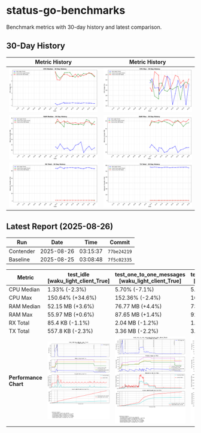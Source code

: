 # status-go-benchmarks

Benchmark metrics with 30-day history and latest comparison.

## 30-Day History

| Metric History                                         | Metric History                                     |
|--------------------------------------------------------|----------------------------------------------------|
| ![cpu_median_history.png](docs/cpu_median_history.png) | ![cpu_max_history.png](docs/cpu_max_history.png)   |
| ![ram_median_history.png](docs/ram_median_history.png) | ![ram_max_history.png](docs/ram_max_history.png)   |
| ![rx_total_history.png](docs/rx_total_history.png)     | ![tx_total_history.png](docs/tx_total_history.png) |

## Latest Report (2025-08-26)

| Run       | Date       | Time     | Commit      |
|-----------|------------|----------|-------------|
| Contender | 2025-08-26 | 03:15:37 | `77be24219` |
| Baseline  | 2025-08-25 | 03:08:48 | `7f5c02335` |

| Metric                | test_idle<br>[waku_light_client_True]                                                                                            | test_one_to_one_messages<br>[waku_light_client_True]                                                                                                           | test_one_to_one_messages<br>[waku_light_client_False]                                                                                                            |
|-----------------------|----------------------------------------------------------------------------------------------------------------------------------|----------------------------------------------------------------------------------------------------------------------------------------------------------------|------------------------------------------------------------------------------------------------------------------------------------------------------------------|
| CPU Median            | 1.33% (-2.3%)                                                                                                                    | 5.70% (-7.1%)                                                                                                                                                  | 5.83% (-6.5%)                                                                                                                                                    |
| CPU Max               | 150.64% (+34.6%)                                                                                                                 | 152.36% (-2.4%)                                                                                                                                                | 161.74% (+11.8%)                                                                                                                                                 |
| RAM Median            | 52.15 MB (+3.6%)                                                                                                                 | 76.77 MB (+4.4%)                                                                                                                                               | 73.91 MB (-1.3%)                                                                                                                                                 |
| RAM Max               | 55.97 MB (+0.6%)                                                                                                                 | 87.65 MB (+1.4%)                                                                                                                                               | 92.02 MB (+3.7%)                                                                                                                                                 |
| RX Total              | 85.4 KB (-1.1%)                                                                                                                  | 2.04 MB (-1.2%)                                                                                                                                                | 1.70 MB (-14.7%)                                                                                                                                                 |
| TX Total              | 557.8 KB (-2.3%)                                                                                                                 | 3.36 MB (-2.2%)                                                                                                                                                | 3.69 MB (-2.7%)                                                                                                                                                  |
| **Performance Chart** | ![test_idle[waku_light_client_True]](benchmarks/20250826T031537_77be24219/test_idle[waku_light_client_True]-20250826-030826.png) | ![test_one_to_one_messages[waku_light_client_True]](benchmarks/20250826T031537_77be24219/test_one_to_one_messages[waku_light_client_True]-20250826-031452.png) | ![test_one_to_one_messages[waku_light_client_False]](benchmarks/20250826T031537_77be24219/test_one_to_one_messages[waku_light_client_False]-20250826-031139.png) |
